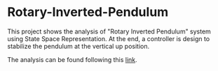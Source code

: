 # Rotary-Inverted-Pendulum
This project shows the analysis  of "Rotary Inverted Pendulum" system using State Space Representation. At the end, a controller is design to stabilize the pendulum at the vertical up position.

The analysis can be found following this [link](https://www.overleaf.com/read/chjvddftmqrf).

